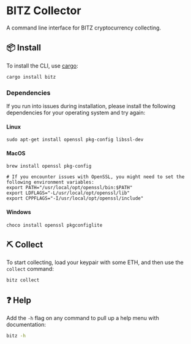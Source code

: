 # BITZ Collector

A command line interface for BITZ cryptocurrency collecting.

## 📦 Install

To install the CLI, use [cargo](https://doc.rust-lang.org/cargo/getting-started/installation.html):

```sh
cargo install bitz
```


### Dependencies
If you run into issues during installation, please install the following dependencies for your operating system and try again:

#### Linux
```
sudo apt-get install openssl pkg-config libssl-dev
```

#### MacOS
```
brew install openssl pkg-config

# If you encounter issues with OpenSSL, you might need to set the following environment variables:
export PATH="/usr/local/opt/openssl/bin:$PATH"
export LDFLAGS="-L/usr/local/opt/openssl/lib"
export CPPFLAGS="-I/usr/local/opt/openssl/include"
```

#### Windows
```
choco install openssl pkgconfiglite
```

## ⛏️ Collect

To start collecting, load your keypair with some ETH, and then use the `collect` command:

```sh
bitz collect
```

## ❓ Help

Add the `-h` flag on any command to pull up a help menu with documentation:

```sh
bitz -h
```